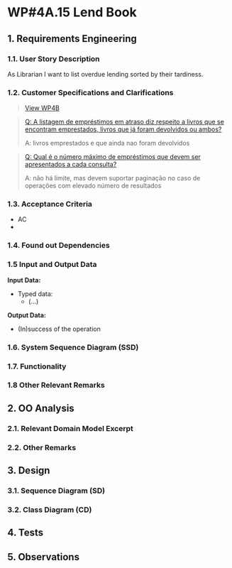 # WP#4A.15 Lend Book
## 1. Requirements Engineering
### 1.1. User Story Description

As Librarian I want to list overdue lending sorted by their tardiness.

### 1.2. Customer Specifications and Clarifications

>[View WP4B](../WP4B-Lendings.md/#12-customer-specifications-and-clarifications)

>[Q: A listagem de empréstimos em atraso diz respeito a livros que se encontram emprestados, livros que já foram devolvidos ou ambos? ](https://moodle.isep.ipp.pt/mod/forum/discuss.php?d=29818#p37822)
>
>A: livros emprestados e que ainda nao foram devolvidos

>[Q: Qual é o número máximo de empréstimos que devem ser apresentados a cada consulta? ](https://moodle.isep.ipp.pt/mod/forum/discuss.php?d=29835#p37841)
>
>A: não há limite, mas devem suportar paginação no caso de operações com elevado número de resultados


### 1.3. Acceptance Criteria
- AC
- 
### 1.4. Found out Dependencies
### 1.5 Input and Output Data

**Input Data:**

* Typed data:
  * (...)

**Output Data:**

* (In)success of the operation


### 1.6. System Sequence Diagram (SSD)
### 1.7. Functionality
### 1.8 Other Relevant Remarks
## 2. OO Analysis
### 2.1. Relevant Domain Model Excerpt
### 2.2. Other Remarks
## 3. Design
### 3.1. Sequence Diagram (SD)

[//]: # (<img src="Ph1-15-LendBook-SD-WP_4A_15_Lend_Book.svg" alt="WP_4A_15_Lend_Book">)

### 3.2. Class Diagram (CD)
## 4. Tests
## 5. Observations
